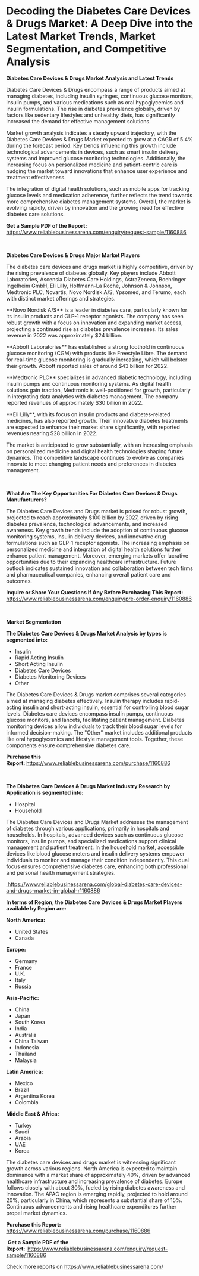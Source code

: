 <p><h1>Decoding the Diabetes Care Devices & Drugs Market: A Deep Dive into the Latest Market Trends, Market Segmentation, and Competitive Analysis</h1></p><p><strong>Diabetes Care Devices & Drugs Market Analysis and Latest Trends</strong></p>
<p><p>Diabetes Care Devices & Drugs encompass a range of products aimed at managing diabetes, including insulin syringes, continuous glucose monitors, insulin pumps, and various medications such as oral hypoglycemics and insulin formulations. The rise in diabetes prevalence globally, driven by factors like sedentary lifestyles and unhealthy diets, has significantly increased the demand for effective management solutions. </p><p>Market growth analysis indicates a steady upward trajectory, with the Diabetes Care Devices & Drugs Market expected to grow at a CAGR of 5.4% during the forecast period. Key trends influencing this growth include technological advancements in devices, such as smart insulin delivery systems and improved glucose monitoring technologies. Additionally, the increasing focus on personalized medicine and patient-centric care is nudging the market toward innovations that enhance user experience and treatment effectiveness. </p><p>The integration of digital health solutions, such as mobile apps for tracking glucose levels and medication adherence, further reflects the trend towards more comprehensive diabetes management systems. Overall, the market is evolving rapidly, driven by innovation and the growing need for effective diabetes care solutions.</p></p>
<p><strong>Get a Sample PDF of the Report:&nbsp;</strong> <a href="https://www.reliablebusinessarena.com/enquiry/request-sample/1160886?utm_campaign=2461&utm_medium=2&utm_source=Github&utm_content=ia&utm_term=22032025&utm_id=diabetes-care-devices-drugs">https://www.reliablebusinessarena.com/enquiry/request-sample/1160886</a></p>
<p>&nbsp;</p>
<p><strong>Diabetes Care Devices & Drugs Major Market Players</strong></p>
<p><p>The diabetes care devices and drugs market is highly competitive, driven by the rising prevalence of diabetes globally. Key players include Abbott Laboratories, Ascensia Diabetes Care Holdings, AstraZeneca, Boehringer Ingelheim GmbH, Eli Lilly, Hoffmann-La Roche, Johnson & Johnson, Medtronic PLC, Novartis, Novo Nordisk A/S, Ypsomed, and Terumo, each with distinct market offerings and strategies.</p><p>**Novo Nordisk A/S** is a leader in diabetes care, particularly known for its insulin products and GLP-1 receptor agonists. The company has seen robust growth with a focus on innovation and expanding market access, projecting a continued rise as diabetes prevalence increases. Its sales revenue in 2022 was approximately $24 billion.</p><p>**Abbott Laboratories** has established a strong foothold in continuous glucose monitoring (CGM) with products like Freestyle Libre. The demand for real-time glucose monitoring is gradually increasing, which will bolster their growth. Abbott reported sales of around $43 billion for 2022.</p><p>**Medtronic PLC** specializes in advanced diabetic technology, including insulin pumps and continuous monitoring systems. As digital health solutions gain traction, Medtronic is well-positioned for growth, particularly in integrating data analytics with diabetes management. The company reported revenues of approximately $30 billion in 2022.</p><p>**Eli Lilly**, with its focus on insulin products and diabetes-related medicines, has also reported growth. Their innovative diabetes treatments are expected to enhance their market share significantly, with reported revenues nearing $28 billion in 2022.</p><p>The market is anticipated to grow substantially, with an increasing emphasis on personalized medicine and digital health technologies shaping future dynamics. The competitive landscape continues to evolve as companies innovate to meet changing patient needs and preferences in diabetes management.</p></p>
<p>&nbsp;</p>
<p><strong>What Are The Key Opportunities For Diabetes Care Devices & Drugs Manufacturers?</strong></p>
<p><p>The Diabetes Care Devices and Drugs market is poised for robust growth, projected to reach approximately $100 billion by 2027, driven by rising diabetes prevalence, technological advancements, and increased awareness. Key growth trends include the adoption of continuous glucose monitoring systems, insulin delivery devices, and innovative drug formulations such as GLP-1 receptor agonists. The increasing emphasis on personalized medicine and integration of digital health solutions further enhance patient management. Moreover, emerging markets offer lucrative opportunities due to their expanding healthcare infrastructure. Future outlook indicates sustained innovation and collaboration between tech firms and pharmaceutical companies, enhancing overall patient care and outcomes.</p></p>
<p><strong>Inquire or Share Your Questions If Any Before Purchasing This Report:</strong> <a href="https://www.reliablebusinessarena.com/enquiry/pre-order-enquiry/1160886?utm_campaign=2461&utm_medium=2&utm_source=Github&utm_content=ia&utm_term=22032025&utm_id=diabetes-care-devices-drugs">https://www.reliablebusinessarena.com/enquiry/pre-order-enquiry/1160886</a></p>
<p>&nbsp;</p>
<p><strong>Market Segmentation</strong></p>
<p><strong>The Diabetes Care Devices & Drugs Market Analysis by types is segmented into:</strong></p>
<p><ul><li>Insulin</li><li>Rapid Acting Insulin</li><li>Short Acting Insulin</li><li>Diabetes Care Devices</li><li>Diabetes Monitoring Devices</li><li>Other</li></ul></p>
<p><p>The Diabetes Care Devices & Drugs market comprises several categories aimed at managing diabetes effectively. Insulin therapy includes rapid-acting insulin and short-acting insulin, essential for controlling blood sugar levels. Diabetes care devices encompass insulin pumps, continuous glucose monitors, and lancets, facilitating patient management. Diabetes monitoring devices allow individuals to track their blood sugar levels for informed decision-making. The "Other" market includes additional products like oral hypoglycemics and lifestyle management tools. Together, these components ensure comprehensive diabetes care.</p></p>
<p><strong>Purchase this Report:&nbsp;</strong><a href="https://www.reliablebusinessarena.com/purchase/1160886?utm_campaign=2461&utm_medium=2&utm_source=Github&utm_content=ia&utm_term=22032025&utm_id=diabetes-care-devices-drugs">https://www.reliablebusinessarena.com/purchase/1160886</a></p>
<p>&nbsp;</p>
<p><strong>The Diabetes Care Devices & Drugs Market Industry Research by Application is segmented into:</strong></p>
<p><ul><li>Hospital</li><li>Household</li></ul></p>
<p><p>The Diabetes Care Devices and Drugs Market addresses the management of diabetes through various applications, primarily in hospitals and households. In hospitals, advanced devices such as continuous glucose monitors, insulin pumps, and specialized medications support clinical management and patient treatment. In the household market, accessible devices like blood glucose meters and insulin delivery systems empower individuals to monitor and manage their condition independently. This dual focus ensures comprehensive diabetes care, enhancing both professional and personal health management strategies.</p></p>
<p><a href="https://www.reliablebusinessarena.com/global-diabetes-care-devices-and-drugs-market-in-global-r1160886?utm_campaign=2461&utm_medium=2&utm_source=Github&utm_content=ia&utm_term=22032025&utm_id=diabetes-care-devices-drugs">&nbsp;https://www.reliablebusinessarena.com/global-diabetes-care-devices-and-drugs-market-in-global-r1160886</a></p>
<p><strong>In terms of Region, the Diabetes Care Devices & Drugs Market Players available by Region are:</strong></p>
<p>
    <p> <strong> North America: </strong>
        <ul>
            <li>United States</li>
            <li>Canada</li>
        </ul>
        </p> 
    <p> <strong> Europe: </strong>
        <ul>
            <li>Germany</li>
            <li>France</li>
            <li>U.K.</li>
            <li>Italy</li>
            <li>Russia</li>
        </ul>
        </p> 
    <p> <strong> Asia-Pacific: </strong>
        <ul>
            <li>China</li>
            <li>Japan</li>
            <li>South Korea</li>
            <li>India</li>
            <li>Australia</li>
            <li>China Taiwan</li>
            <li>Indonesia</li>
            <li>Thailand</li>
            <li>Malaysia</li>
        </ul>
        </p> 
    <p> <strong> Latin America: </strong>
        <ul>
            <li>Mexico</li>
            <li>Brazil</li>
            <li>Argentina Korea</li>
            <li>Colombia</li>
        </ul>
        </p> 
    <p> <strong> Middle East & Africa: </strong>
        <ul>
            <li>Turkey</li>
            <li>Saudi</li>
            <li>Arabia</li>
            <li>UAE</li>
            <li>Korea</li>
        </ul>
    </p>
    </p>
<p><p>The diabetes care devices and drugs market is witnessing significant growth across various regions. North America is expected to maintain dominance with a market share of approximately 40%, driven by advanced healthcare infrastructure and increasing prevalence of diabetes. Europe follows closely with about 30%, fueled by rising diabetes awareness and innovation. The APAC region is emerging rapidly, projected to hold around 20%, particularly in China, which represents a substantial share of 15%. Continuous advancements and rising healthcare expenditures further propel market dynamics.</p></p>
<p><strong>Purchase this Report: </strong><a href="https://www.reliablebusinessarena.com/purchase/1160886?utm_campaign=2461&utm_medium=2&utm_source=Github&utm_content=ia&utm_term=22032025&utm_id=diabetes-care-devices-drugs">https://www.reliablebusinessarena.com/purchase/1160886</a></p>
<p>&nbsp;<strong>Get a Sample PDF of the Report:&nbsp;&nbsp;</strong><a href="https://www.reliablebusinessarena.com/enquiry/request-sample/1160886?utm_campaign=2461&utm_medium=2&utm_source=Github&utm_content=ia&utm_term=22032025&utm_id=diabetes-care-devices-drugs">https://www.reliablebusinessarena.com/enquiry/request-sample/1160886</a></p>
<p><strong></strong></p>
<p>Check more reports on <a href="https://www.reliablebusinessarena.com/?utm_campaign=2461&utm_medium=2&utm_source=Github&utm_content=ia&utm_term=22032025&utm_id=diabetes-care-devices-drugs">https://www.reliablebusinessarena.com/</a></p>